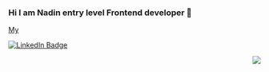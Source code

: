 ### Hi I am Nadin entry level Frontend developer 👋

<!--
**NadinFomina/NadinFomina** is a ✨ _special_ ✨ repository because its `README.md` (this file) appears on your GitHub profile.

Here are some ideas to get you started:

- 🔭 I’m currently working on ...
- 🌱 I’m currently learning ...
- 👯 I’m looking to collaborate on ...
- 🤔 I’m looking for help with ...
- 💬 Ask me about ...
- 📫 How to reach me: ...
- 😄 Pronouns: ...
- ⚡ Fun fact: ...
-->
<div id="badges">
 
  <a href="https://www.linkedin.com/in/nadzeya-fomina-2a6476251/"> <p>My</p>
    <img src="https://img.shields.io/badge/LinkedIn-blue?style=for-the-badge&logo=linkedin&logoColor=white" alt="LinkedIn Badge"/>
  </a>
 </div>
<div id="header" align = "right">
  <img src ="https://media.giphy.com/media/3kPDmoWdBpQPNhCnUG/giphy.gif" with="50"></img>
</div>
